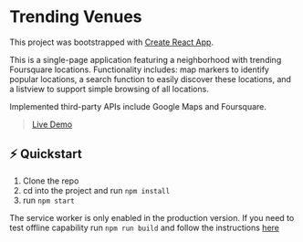 # Trending Venues

This project was bootstrapped with [Create React App](https://github.com/facebook/create-react-app).

This is a single-page application featuring a neighborhood with trending Foursquare locations. Functionality includes: map markers to identify popular locations, a search function to easily discover these locations, and a listview to support simple browsing of all locations.

Implemented third-party APIs include Google Maps and Foursquare.

> [Live Demo](https://dejasper1.github.io/Neighborhood-Map/)

## :zap: Quickstart

1. Clone the repo
2. cd into the project and run `npm install`
3. run `npm start`

The service worker is only enabled in the production version. If you need to test offline capability run `npm run build` and follow the instructions [here](https://github.com/facebook/create-react-app/blob/master/packages/react-scripts/template/README.md#deployment)
